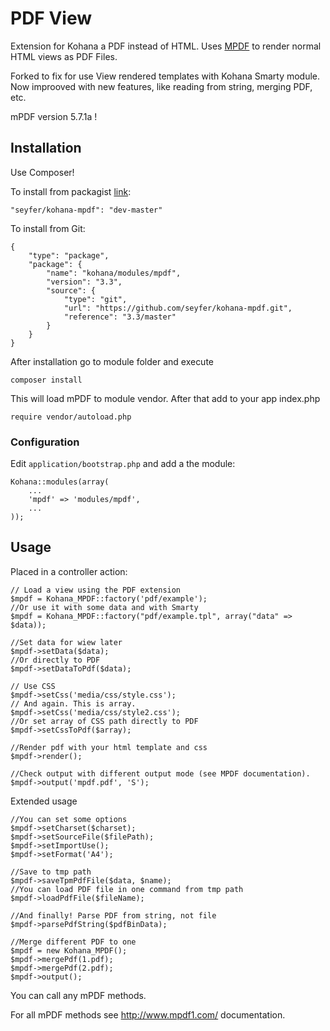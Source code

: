 # PDF View

Extension for Kohana a PDF instead of HTML. Uses [MPDF](http://www.mpdf1.com/mpdf/) to render normal HTML views as PDF Files.

Forked to fix for use View rendered templates with Kohana Smarty module.
Now improoved with new features, like reading from string, merging PDF, etc.

mPDF version 5.7.1a !

## Installation

Use Composer!

To install from packagist [link](https://packagist.org/packages/seyfer/kohana-mpdf):

```
"seyfer/kohana-mpdf": "dev-master"
```

To install from Git:

    {
        "type": "package",
        "package": {
            "name": "kohana/modules/mpdf",
            "version": "3.3",
            "source": {
                "type": "git",
                "url": "https://github.com/seyfer/kohana-mpdf.git",
                "reference": "3.3/master"
            }
        }
    }

After installation go to module folder and execute

    composer install

This will load mPDF to module vendor. After that add to your app index.php

```
require vendor/autoload.php
```

### Configuration

Edit `application/bootstrap.php` and add a the module:

    Kohana::modules(array(
        ...
        'mpdf' => 'modules/mpdf',
        ...
    ));

## Usage

Placed in a controller action:

    // Load a view using the PDF extension
    $mpdf = Kohana_MPDF::factory('pdf/example');
    //Or use it with some data and with Smarty
    $mpdf = Kohana_MPDF::factory("pdf/example.tpl", array("data" => $data));

    //Set data for wiew later
    $mpdf->setData($data);
    //Or directly to PDF
    $mpdf->setDataToPdf($data);

    // Use CSS
    $mpdf->setCss('media/css/style.css');
    // And again. This is array.
    $mpdf->setCss('media/css/style2.css');
    //Or set array of CSS path directly to PDF
    $mpdf->setCssToPdf($array);

    //Render pdf with your html template and css
    $mpdf->render();

    //Check output with different output mode (see MPDF documentation).
    $mpdf->output('mpdf.pdf', 'S');

Extended usage

    //You can set some options
    $mpdf->setCharset($charset);
    $mpdf->setSourceFile($filePath);
    $mpdf->setImportUse();
    $mpdf->setFormat('A4');

    //Save to tmp path
    $mpdf->saveTpmPdfFile($data, $name);
    //You can load PDF file in one command from tmp path
    $mpdf->loadPdfFile($fileName);

    //And finally! Parse PDF from string, not file
    $mpdf->parsePdfString($pdfBinData);

    //Merge different PDF to one
    $mpdf = new Kohana_MPDF();
    $mpdf->mergePdf(1.pdf);
    $mpdf->mergePdf(2.pdf);
    $mpdf->output();

You can call any mPDF methods.

For all mPDF methods see http://www.mpdf1.com/ documentation.
